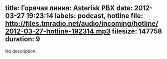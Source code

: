 title: Горячая линия: Asterisk PBX
date: 2012-03-27 19:23:14
labels: podcast, hotline
file: http://files.tmradio.net/audio/incoming/hotline/2012-03-27-hotline-192314.mp3
filesize: 147758
duration: 9
---
No description.